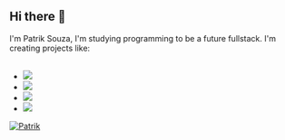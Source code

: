 ## Hi there 👋

I'm Patrik Souza, I'm studying programming to be a future fullstack.
I'm creating projects like:
<br>
<br>
- <img src="https://img.shields.io/badge/HTML-239120?style=for-the-badge&logo=html5&logoColor=white" />
- <img src="https://img.shields.io/badge/CSS3-1572B6?style=flat&logo=css3&logoColor=white"/>
- <img src="https://img.shields.io/badge/JavaScript-323330?style=flat&logo=javascript&logoColor=F7DF1E"/>
- <img src="https://img.shields.io/badge/React-61DAFB?style=flat&logo=react&logoColor=black"/>

[![Patrik](https://github-readme-stats.vercel.app/api?username=patriiksouza)](https://github.com/anuraghazra/github-readme-stats)


